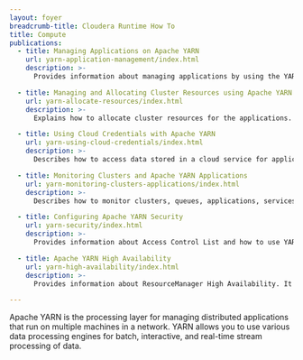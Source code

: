 ```yaml
---
layout: foyer
breadcrumb-title: Cloudera Runtime How To
title: Compute
publications:
  - title: Managing Applications on Apache YARN
    url: yarn-application-management/index.html
    description: >-
      Provides information about managing applications by using the YARN REST APIs and YARN Services API.

  - title: Managing and Allocating Cluster Resources using Apache YARN
    url: yarn-allocate-resources/index.html
    description: >-
      Explains how to allocate cluster resources for the applications. In addition, describes the procedures for using Fair Scheduler and Capacity Scheduler.

  - title: Using Cloud Credentials with Apache YARN
    url: yarn-using-cloud-credentials/index.html
    description: >-
      Describes how to access data stored in a cloud service for applications that use YARN.

  - title: Monitoring Clusters and Apache YARN Applications
    url: yarn-monitoring-clusters-applications/index.html
    description: >-
      Describes how to monitor clusters, queues, applications, services, flow activities, and nodes using YARN web user interface and Cloudera Manager. 

  - title: Configuring Apache YARN Security
    url: yarn-security/index.html
    description: >-
      Provides information about Access Control List and how to use YARN with a secure cluster.

  - title: Apache YARN High Availability
    url: yarn-high-availability/index.html
    description: >-
      Provides information about ResourceManager High Availability. It also describes the work preserving recovery process.

---
```

Apache YARN is the processing layer for managing distributed applications that run on multiple machines in a network. YARN allows you to use various data processing engines for batch, interactive, and real-time stream processing of data.
